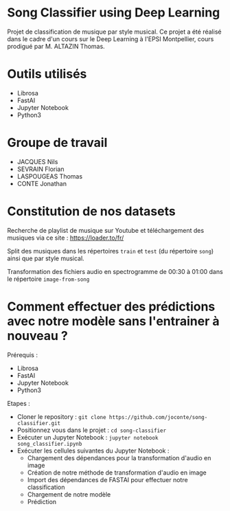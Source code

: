 # Song Classifier using Deep Learning

Projet de classification de musique par style musical.
Ce projet a été réalisé dans le cadre d'un cours sur le Deep Learning à l'EPSI Montpellier, cours prodigué par M. ALTAZIN Thomas.

# Outils utilisés

- Librosa
- FastAI
- Jupyter Notebook
- Python3

# Groupe de travail

- JACQUES Nils
- SEVRAIN Florian
- LASPOUGEAS Thomas
- CONTE Jonathan

# Constitution de nos datasets

Recherche de playlist de musique sur Youtube et téléchargement des musiques via ce site : https://loader.to/fr/

Split des musiques dans les répertoires `train` et `test` (du répertoire `song`) ainsi que par style musical.

Transformation des fichiers audio en spectrogramme de 00:30 à 01:00 dans le répertoire `image-from-song`

# Comment effectuer des prédictions avec notre modèle sans l'entrainer à nouveau ?

Prérequis : 
- Librosa
- FastAI
- Jupyter Notebook
- Python3

Etapes :
- Cloner le repository : `git clone https://github.com/joconte/song-classifier.git`
- Positionnez vous dans le projet : `cd song-classifier`
- Exécuter un Jupyter Notebook : `jupyter notebook song_classifier.ipynb`
- Exécuter les cellules suivantes du Jupyter Notebook : 
  - Chargement des dépendances pour la transformation d'audio en image
  - Création de notre méthode de transformation d'audio en image
  - Import des dépendances de FASTAI pour effectuer notre classification
  - Chargement de notre modèle
  - Prédiction

